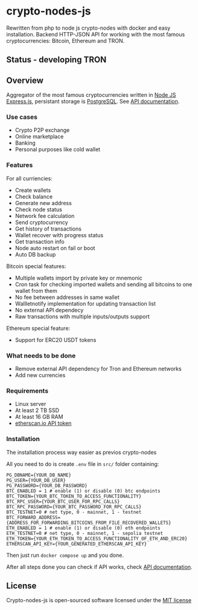 # crypto-nodes-js
Rewritten from php to node js crypto-nodes with docker and easy installation. Backend HTTP-JSON API for working with the most famous cryptocurrencies: Bitcoin, Ethereum and TRON.

## Status - developing TRON

## Overview
Aggregator of the most famous cryptocurrencies written in [Node JS](https://nodejs.org/en/) [Express.js](http://expressjs.com/), persistant storage is [PostgreSQL](https://www.postgresql.org/). See [API documentation](https://sam-latsin.gitbook.io/crypto-rest-api-eng/).
### Use cases
* Crypto P2P exchange
* Online marketplace
* Banking
* Personal purposes like cold wallet
### Features
For all curriencies:
* Create wallets
* Check balance
* Generate new address
* Check node status
* Network fee calculation
* Send cryptocurrency
* Get history of transactions
* Wallet recover with progress status
* Get transaction info
* Node auto restart on fail or boot
* Auto DB backup

Bitcoin special features:
* Multiple wallets import by private key or mnemonic
* Cron task for checking imported wallets and sending all bitcoins to one wallet from them
* No fee between addresses in same wallet
* Wallletnotify implementation for updating transaction list
* No external API dependecy
* Raw transactions with multiple inputs/outputs support

Ethereum special feature:
* Support for ERC20 USDT tokens

<!-- Tron special feature:
* Support for TRC20 USDT tokens -->

### What needs to be done
* Remove external API dependency for Tron and Ethereum networks
* Add new currencies
### Requirements
* Linux server
* At least 2 TB SSD
* At least 16 GB RAM
* [etherscan.io API token](https://etherscan.io/apis)

### Installation
The installation process way easier as previos crypto-nodes

All you need to do is create `.env` file in `src/` folder containing:
```
PG_DBNAME={YOUR_DB_NAME}
PG_USER={YOUR_DB_USER}
PG_PASSWORD={YOUR_DB_PASSWORD}
BTC_ENABLED = 1 # enable (1) or disable (0) btc endpoints
BTC_TOKEN={YOUR_BTC_TOKEN_TO_ACCESS_FUNCTIONALITY}
BTC_RPC_USER={YOUR_BTC_USER_FOR_RPC_CALLS}
BTC_RPC_PASSWORD={YOUR_BTC_PASSWORD_FOR_RPC_CALLS}
BTC_TESTNET=0 # net type, 0 - mainnet, 1 - testnet
BTC_FORWARD_ADDRESS={ADDRESS_FOR_FORWARDING_BITCOINS_FROM_FILE_RECOVERED_WALLETS}
ETH_ENABLED = 1 # enable (1) or disable (0) eth endpoints
ETH_TESTNET=0 # net type, 0 - mainnet, 1 - sepolia testnet
ETH_TOKEN={YOUR_ETH_TOKEN_TO_ACCESS_FUNCTIONALITY_OF_ETH_AND_ERC20}
ETHERSCAN_API_KEY={YOUR_GENERATED_ETHERSCAN_API_KEY}
```

Then just run `docker compose up` and you done.

After all steps done you can check if API works, check [API documentation](https://sam-latsin.gitbook.io/crypto-rest-api-eng/).

## License

Crypto-nodes-js is open-sourced software licensed under the [MIT license](http://opensource.org/licenses/MIT)

